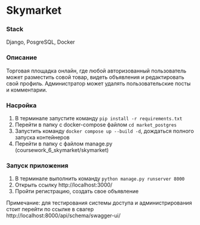 # **Skymarket** 

### Stack

Django, PosgreSQL, Docker

### **Описание**
Торговая площадка онлайн, где любой авторизованный пользователь может разместить совой товар, видеть объявления и редактировать свой профиль. Администратор может удалять пользовательские посты и комментарии.

### **Насройка**
1. В терминале запустите команду `pip install -r requirements.txt`
2. Перейти в папку с docker-compose файлом `cd market_postgres`
3. Запустить команду `docker compose up --build -d`, дождаться полного запуска контейнеров
4. Перейти в папку с файлом manage.py (coursework_6_skymarket/skymarket)

### **Запуск приложения**
1. В терминале выполнить команду `python manage.py runserver 8000`
2. Открыть ссылку http://localhost:3000/
3. Пройти регистрацию, создать свое объявление

Примечание: для тестирования системы доступа и администрирования стоит перейти по ссылке в свагер http://localhost:8000/api/schema/swagger-ui/



